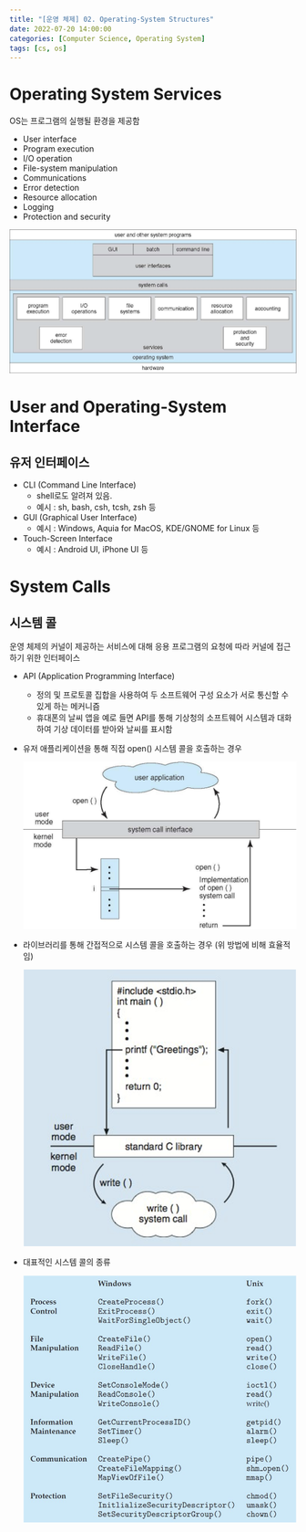```yaml
---
title: "[운영 체제] 02. Operating-System Structures"
date: 2022-07-20 14:00:00
categories: [Computer Science, Operating System]
tags: [cs, os]
---
```


# Operating System Services

OS는 프로그램의 실행될 환경을 제공함

- User interface
- Program execution
- I/O operation
- File-system manipulation
- Communications
- Error detection
- Resource allocation
- Logging
- Protection and security

![Untitled](/assets/img/cs/os/os02/Untitled.png)

# User and Operating-System Interface

## 유저 인터페이스

- CLI (Command Line Interface)
    - shell로도 알려져 있음.
    - 예시 : sh, bash, csh, tcsh, zsh 등
- GUI (Graphical User Interface)
    - 예시 : Windows, Aquia for MacOS, KDE/GNOME for Linux 등
- Touch-Screen Interface
    - 예시 : Android UI, iPhone UI 등

# System Calls

## 시스템 콜

운영 체제의 커널이 제공하는 서비스에 대해 응용 프로그램의 요청에 따라 커널에 접근하기 위한 인터페이스

- API (Application Programming Interface)
    - 정의 및 프로토콜 집합을 사용하여 두 소프트웨어 구성 요소가 서로 통신할 수 있게 하는 메커니즘
    - 휴대폰의 날씨 앱을 예로 들면 API를 통해 기상청의 소프트웨어 시스템과 대화하여 기상 데이터를 받아와 날씨를 표시함
- 유저 애플리케이션을 통해 직접 open() 시스템 콜을 호출하는 경우
    
    ![Untitled](/assets/img/cs/os/os02/Untitled%201.png)
    
- 라이브러리를 통해 간접적으로 시스템 콜을 호출하는 경우 (위 방법에 비해 효율적임)
    
    ![Untitled](/assets/img/cs/os/os02/Untitled%202.png)
    
- 대표적인 시스템 콜의 종류
    
    ![Untitled](/assets/img/cs/os/os02/Untitled%203.png)
